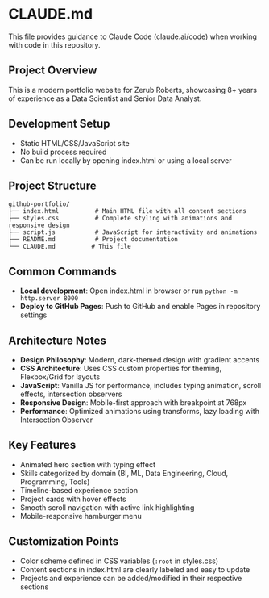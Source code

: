 # CLAUDE.md

This file provides guidance to Claude Code (claude.ai/code) when working with code in this repository.

## Project Overview
This is a modern portfolio website for Zerub Roberts, showcasing 8+ years of experience as a Data Scientist and Senior Data Analyst.

## Development Setup
- Static HTML/CSS/JavaScript site
- No build process required
- Can be run locally by opening index.html or using a local server

## Project Structure
```
github-portfolio/
├── index.html          # Main HTML file with all content sections
├── styles.css          # Complete styling with animations and responsive design
├── script.js           # JavaScript for interactivity and animations
├── README.md           # Project documentation
└── CLAUDE.md          # This file
```

## Common Commands
- **Local development**: Open index.html in browser or run `python -m http.server 8000`
- **Deploy to GitHub Pages**: Push to GitHub and enable Pages in repository settings

## Architecture Notes
- **Design Philosophy**: Modern, dark-themed design with gradient accents
- **CSS Architecture**: Uses CSS custom properties for theming, Flexbox/Grid for layouts
- **JavaScript**: Vanilla JS for performance, includes typing animation, scroll effects, intersection observers
- **Responsive Design**: Mobile-first approach with breakpoint at 768px
- **Performance**: Optimized animations using transforms, lazy loading with Intersection Observer

## Key Features
- Animated hero section with typing effect
- Skills categorized by domain (BI, ML, Data Engineering, Cloud, Programming, Tools)
- Timeline-based experience section
- Project cards with hover effects
- Smooth scroll navigation with active link highlighting
- Mobile-responsive hamburger menu

## Customization Points
- Color scheme defined in CSS variables (`:root` in styles.css)
- Content sections in index.html are clearly labeled and easy to update
- Projects and experience can be added/modified in their respective sections